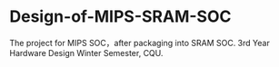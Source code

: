 # Design-of-MIPS-SRAM-SOC
The project for MIPS SOC，after packaging into SRAM SOC. 3rd Year Hardware Design Winter Semester, CQU.
